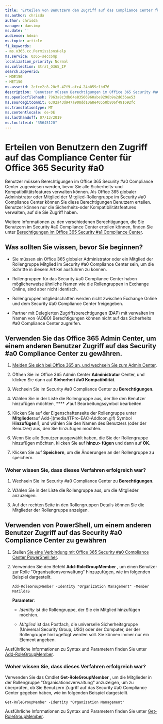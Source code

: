 ```yaml
---
title: 'Erteilen von Benutzern den Zugriff auf das Compliance Center für Office 365 Security #a0'
ms.author: chrisda
author: chrisda
manager: dansimp
ms.date: ''
audience: Admin
ms.topic: article
f1_keywords:
- ms.o365.cc.PermissionsHelp
ms.service: O365-seccomp
localization_priority: Normal
ms.collection: Strat_O365_IP
search.appverid:
- MOE150
- MET150
ms.assetid: 2cfce2c8-20c5-47f9-afc4-24b059c1bd76
description: 'Benutzer müssen Berechtigungen im Office 365 Security #a0 Compliance Center zugewiesen werden, bevor Sie alle Sicherheits-und Kompatibilitätsfeatures verwalten können.'
ms.openlocfilehash: 7963a8c3db64e83566960abe9298b9a2d636ae53
ms.sourcegitcommit: 6302a43d947a908dd10a8e40550b806f491692fc
ms.translationtype: MT
ms.contentlocale: de-DE
ms.lasthandoff: 07/13/2019
ms.locfileid: "35645120"
---
```

# <a name="give-users-access-to-the-office-365-security--compliance-center"></a>Erteilen von Benutzern den Zugriff auf das Compliance Center für Office 365 Security #a0

Benutzer müssen Berechtigungen im Office 365 Security #a0 Compliance Center zugewiesen werden, bevor Sie alle Sicherheits-und Kompatibilitätsfeatures verwalten können. Als Office 365 globaler Administrator oder Mitglied der Mitglied-Rollengruppe im Security #a0 Compliance Center können Sie diese Berechtigungen Benutzern erteilen. Benutzer können nur die Sicherheits-oder Kompatibilitätsfeatures verwalten, auf die Sie Zugriff haben. 
  
Weitere Informationen zu den verschiedenen Berechtigungen, die Sie Benutzern im Security #a0 Compliance Center erteilen können, finden Sie unter [Berechtigungen im Office 365 Security #a1 Compliance Center](permissions-in-the-security-and-compliance-center.md).
  
## <a name="what-do-you-need-to-know-before-you-begin"></a>Was sollten Sie wissen, bevor Sie beginnen?

- Sie müssen ein Office 365 globaler Administrator oder ein Mitglied der Rollengruppe Mitglied im Security #a0 Compliance Center sein, um die Schritte in diesem Artikel ausführen zu können.

- Rollengruppen für das Security #a0 Compliance Center haben möglicherweise ähnliche Namen wie die Rollengruppen in Exchange Online, sind aber nicht identisch.

- Rollengruppenmitgliedschaften werden nicht zwischen Exchange Online und dem Security #a0 Compliance Center freigegeben.

- Partner mit Delegierten Zugriffsberechtigungen (DAP) mit verwalten im Namen von (AOBO) Berechtigungen können nicht auf das Sicherheits #a0 Compliance Center zugreifen.

## <a name="use-the-office-365-admin-center-to-give-another-user-access-to-the-security--compliance-center"></a>Verwenden Sie das Office 365 Admin Center, um einem anderen Benutzer Zugriff auf das Security #a0 Compliance Center zu gewähren.

1. [Melden Sie sich bei Office 365 an, und wechseln Sie zum Admin Center](https://go.microsoft.com/fwlink/p/?LinkId=525275).

2. Öffnen Sie im Office 365 Admin Center **Administrator** Center, und klicken Sie dann auf **Sicherheit #a0 Kompatibilität**.

3. Wechseln Sie im Security #a0 Compliance Center zu **Berechtigungen**.

4. Wählen Sie in der Liste die Rollengruppe aus, der Sie den Benutzer hinzufügen möchten, **** ![und klicken Sie](media/O365-MDM-CreatePolicy-EditIcon.gif)auf Bearbeitungssymbol bearbeiten.

5. Klicken Sie auf der Eigenschaftenseite der Rollengruppe unter **Mitglieder**auf Add-](media/ITPro-EAC-AddIcon.gif) Symbol **Hinzufügen**![, und wählen Sie den Namen des Benutzers (oder der Benutzer) aus, den Sie hinzufügen möchten.

6. Wenn Sie alle Benutzer ausgewählt haben, die Sie der Rollengruppe hinzufügen möchten, klicken Sie auf **hinzu\> fügen** und dann auf **OK**.

7. Klicken Sie auf **Speichern**, um die Änderungen an der Rollengruppe zu speichern.

### <a name="how-do-you-know-this-worked"></a>Woher wissen Sie, dass dieses Verfahren erfolgreich war?

1. Wechseln Sie im Security #a0 Compliance Center zu **Berechtigungen**.

2. Wählen Sie in der Liste die Rollengruppe aus, um die Mitglieder anzuzeigen.

3. Auf der rechten Seite in den Rollengruppen Details können Sie die Mitglieder der Rollengruppe anzeigen.

## <a name="use-powershell-to-give-another-user-access-to-the-security--compliance-center"></a>Verwenden von PowerShell, um einem anderen Benutzer Zugriff auf das Security #a0 Compliance Center zu gewähren

1. Stellen [Sie eine Verbindung mit Office 365 Security #a0 Compliance Center PowerShell her](https://docs.microsoft.com/en-us/powershell/exchange/office-365-scc/connect-to-scc-powershell/connect-to-scc-powershell?view=exchange-ps).

2. Verwenden Sie den Befehl **Add-RoleGroupMember** , um einen Benutzer zur Rolle "Organisationsverwaltung" hinzuzufügen, wie im folgenden Beispiel dargestellt.

   ```
   Add-RoleGroupMember -Identity "Organization Management" -Member MatildaS
   ```

   **Parameter**:
  
   - _Identity_ ist die Rollengruppe, der Sie ein Mitglied hinzufügen möchten.

   - _Mitglied_ ist das Postfach, die universelle Sicherheitsgruppe (Universal Security Group, USG) oder der Computer, der der Rollengruppe hinzugefügt werden soll. Sie können immer nur ein Element angeben.

Ausführliche Informationen zu Syntax und Parametern finden Sie unter [Add-RoleGroupMember](https://go.microsoft.com/fwlink/p/?LinkId=510859).
  
### <a name="how-do-you-know-this-worked"></a>Woher wissen Sie, dass dieses Verfahren erfolgreich war?

Verwenden Sie das Cmdlet **Get-RoleGroupMember** , um die Mitglieder in der Rollengruppe "Organisationsverwaltung" anzuzeigen, um zu überprüfen, ob Sie Benutzern Zugriff auf das Security #a0 Compliance Center gegeben haben, wie im folgenden Beispiel dargestellt.
  
```
Get-RoleGroupMember -Identity "Organization Management"
```

Ausführliche Informationen zu Syntax und Parametern finden Sie unter [Get-RoleGroupMember](https://go.microsoft.com/fwlink/p/?LinkId=510860).
